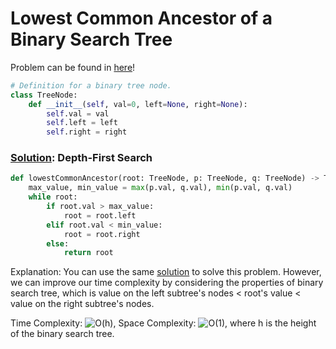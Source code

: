 # Lowest Common Ancestor of a Binary Search Tree

Problem can be found in [here](https://leetcode.com/problems/lowest-common-ancestor-of-a-binary-search-tree)!

```python
# Definition for a binary tree node.
class TreeNode:
    def __init__(self, val=0, left=None, right=None):
        self.val = val
        self.left = left
        self.right = right
```

### [Solution](/Binary%20Search%20Tree/235-LowestCommonAncestorofaBinarySearchTree/solution.py): Depth-First Search

```python
def lowestCommonAncestor(root: TreeNode, p: TreeNode, q: TreeNode) -> TreeNode:
    max_value, min_value = max(p.val, q.val), min(p.val, q.val)
    while root:
        if root.val > max_value:
            root = root.left
        elif root.val < min_value:
            root = root.right
        else:
            return root
```

Explanation: You can use the same [solution](/Binary%20Tree/236-LowestCommonAncestorofaBinaryTree/) to solve this problem. However, we can improve our time complexity by considering the properties of binary search tree, which is value on the left subtree's nodes < root's value < value on the right subtree's nodes.

Time Complexity: ![O(h)](<https://latex.codecogs.com/svg.image?\inline&space;O(h)>), Space Complexity: ![O(1)](<https://latex.codecogs.com/svg.image?\inline&space;O(1)>), where h is the height of the binary search tree.
